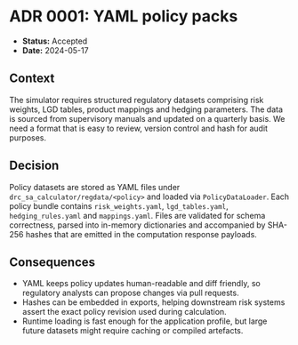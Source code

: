 # ADR 0001: YAML policy packs

- **Status:** Accepted
- **Date:** 2024-05-17

## Context

The simulator requires structured regulatory datasets comprising risk weights, LGD tables, product
mappings and hedging parameters.  The data is sourced from supervisory manuals and updated on a
quarterly basis.  We need a format that is easy to review, version control and hash for audit
purposes.

## Decision

Policy datasets are stored as YAML files under `drc_sa_calculator/regdata/<policy>` and loaded via
`PolicyDataLoader`.  Each policy bundle contains `risk_weights.yaml`, `lgd_tables.yaml`,
`hedging_rules.yaml` and `mappings.yaml`.  Files are validated for schema correctness, parsed into
in-memory dictionaries and accompanied by SHA-256 hashes that are emitted in the computation
response payloads.

## Consequences

- YAML keeps policy updates human-readable and diff friendly, so regulatory analysts can propose
  changes via pull requests.
- Hashes can be embedded in exports, helping downstream risk systems assert the exact policy
  revision used during calculation.
- Runtime loading is fast enough for the application profile, but large future datasets might
  require caching or compiled artefacts.
